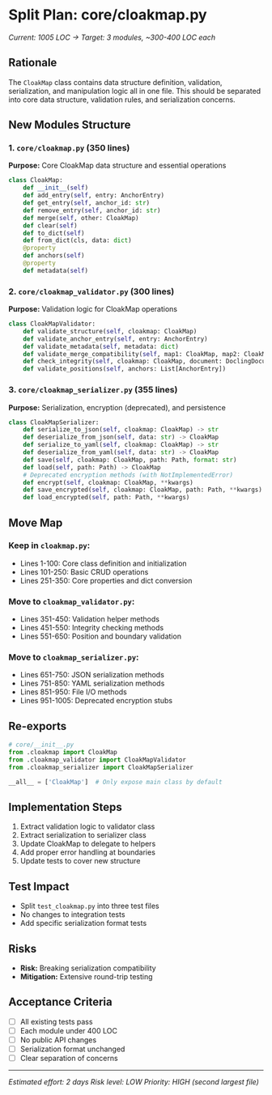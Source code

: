 # Split Plan: core/cloakmap.py
*Current: 1005 LOC → Target: 3 modules, ~300-400 LOC each*

## Rationale
The `CloakMap` class contains data structure definition, validation, serialization, and manipulation logic all in one file. This should be separated into core data structure, validation rules, and serialization concerns.

## New Modules Structure

### 1. `core/cloakmap.py` (350 lines)
**Purpose:** Core CloakMap data structure and essential operations
```python
class CloakMap:
    def __init__(self)
    def add_entry(self, entry: AnchorEntry)
    def get_entry(self, anchor_id: str)
    def remove_entry(self, anchor_id: str)
    def merge(self, other: CloakMap)
    def clear(self)
    def to_dict(self)
    def from_dict(cls, data: dict)
    @property
    def anchors(self)
    @property
    def metadata(self)
```

### 2. `core/cloakmap_validator.py` (300 lines)
**Purpose:** Validation logic for CloakMap operations
```python
class CloakMapValidator:
    def validate_structure(self, cloakmap: CloakMap)
    def validate_anchor_entry(self, entry: AnchorEntry)
    def validate_metadata(self, metadata: dict)
    def validate_merge_compatibility(self, map1: CloakMap, map2: CloakMap)
    def check_integrity(self, cloakmap: CloakMap, document: DoclingDocument)
    def validate_positions(self, anchors: List[AnchorEntry])
```

### 3. `core/cloakmap_serializer.py` (355 lines)
**Purpose:** Serialization, encryption (deprecated), and persistence
```python
class CloakMapSerializer:
    def serialize_to_json(self, cloakmap: CloakMap) -> str
    def deserialize_from_json(self, data: str) -> CloakMap
    def serialize_to_yaml(self, cloakmap: CloakMap) -> str
    def deserialize_from_yaml(self, data: str) -> CloakMap
    def save(self, cloakmap: CloakMap, path: Path, format: str)
    def load(self, path: Path) -> CloakMap
    # Deprecated encryption methods (with NotImplementedError)
    def encrypt(self, cloakmap: CloakMap, **kwargs)
    def save_encrypted(self, cloakmap: CloakMap, path: Path, **kwargs)
    def load_encrypted(self, path: Path, **kwargs)
```

## Move Map

### Keep in `cloakmap.py`:
- Lines 1-100: Core class definition and initialization
- Lines 101-250: Basic CRUD operations
- Lines 251-350: Core properties and dict conversion

### Move to `cloakmap_validator.py`:
- Lines 351-450: Validation helper methods
- Lines 451-550: Integrity checking methods
- Lines 551-650: Position and boundary validation

### Move to `cloakmap_serializer.py`:
- Lines 651-750: JSON serialization methods
- Lines 751-850: YAML serialization methods
- Lines 851-950: File I/O methods
- Lines 951-1005: Deprecated encryption stubs

## Re-exports

```python
# core/__init__.py
from .cloakmap import CloakMap
from .cloakmap_validator import CloakMapValidator
from .cloakmap_serializer import CloakMapSerializer

__all__ = ['CloakMap']  # Only expose main class by default
```

## Implementation Steps

1. Extract validation logic to validator class
2. Extract serialization to serializer class
3. Update CloakMap to delegate to helpers
4. Add proper error handling at boundaries
5. Update tests to cover new structure

## Test Impact

- Split `test_cloakmap.py` into three test files
- No changes to integration tests
- Add specific serialization format tests

## Risks

- **Risk:** Breaking serialization compatibility
- **Mitigation:** Extensive round-trip testing

## Acceptance Criteria

- [ ] All existing tests pass
- [ ] Each module under 400 LOC
- [ ] No public API changes
- [ ] Serialization format unchanged
- [ ] Clear separation of concerns

---
*Estimated effort: 2 days*
*Risk level: LOW*
*Priority: HIGH (second largest file)*